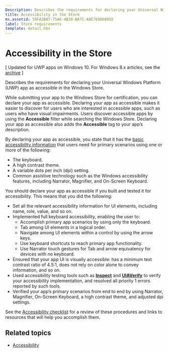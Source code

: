 ```yaml
---
Description: Describes the requirements for declaring your Universal Windows Platform (UWP) app as accessible in the Windows Store.
title: Accessibility in the Store
ms.assetid: 59FA3B87-75A6-4B30-BA7C-A0E769D68050
label: Store requirements
template: detail.hbs
---
```


# Accessibility in the Store

\[ Updated for UWP apps on Windows 10. For Windows 8.x articles, see the [archive](http://go.microsoft.com/fwlink/p/?linkid=619132) \]

Describes the requirements for declaring your Universal Windows Platform (UWP) app as accessible in the Windows Store.

While submitting your app to the Windows Store for certification, you can declare your app as accessible. Declaring your app as accessible makes it easier to discover for users who are interested in accessible apps, such as users who have visual impairments. Users discover accessible apps by using the **Accessible** filter while searching the Windows Store. Declaring your app as accessible also adds the **Accessible** tag to your app’s description.

By declaring your app as accessible, you state that it has the [basic accessibility information](basic-accessibility-information.md) that users need for primary scenarios using one or more of the following:

-   The keyboard.
-   A high contrast theme.
-   A variable dots per inch (dpi) setting.
-   Common assistive technology such as the Windows accessibility features, including Narrator, Magnifier, and On-Screen Keyboard.

You should declare your app as accessible if you built and tested it for accessibility. This means that you did the following:

-   Set all the relevant accessibility information for UI elements, including name, role, value, and so on.
-   Implemented full keyboard accessibility, enabling the user to:
    -   Accomplish primary app scenarios by using only the keyboard.
    -   Tab among UI elements in a logical order.
    -   Navigate among UI elements within a control by using the arrow keys.
    -   Use keyboard shortcuts to reach primary app functionality.
    -   Use Narrator touch gestures for Tab and arrow equivalency for devices with no keyboard.
-   Ensured that your app UI is visually accessible: has a minimum text contrast ratio of 4.5:1, does not rely on color alone to convey information, and so on.
-   Used accessibility testing tools such as [**Inspect**](https://msdn.microsoft.com/library/windows/desktop/Dd318521) and [**UIAVerify**](https://msdn.microsoft.com/library/windows/desktop/Hh920986) to verify your accessibility implementation, and resolved all priority 1 errors reported by such tools.
-   Verified your app’s primary scenarios from end to end by using Narrator, Magnifier, On-Screen Keyboard, a high contrast theme, and adjusted dpi settings.

See the [Accessibility checklist](accessibility-checklist.md) for a review of these procedures and links to resources that will help you accomplish them.

## Related topics

* [Accessibility](accessibility.md)
 

 



